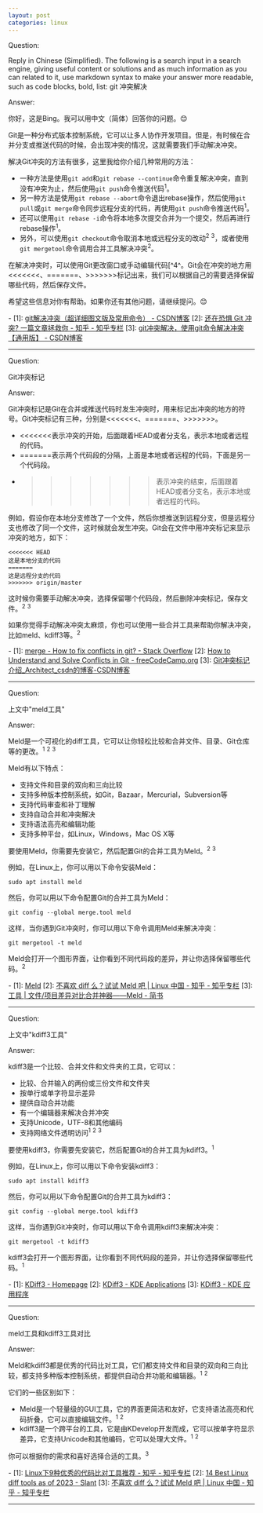 ```yaml
---
layout: post
categories: linux
---
```

Question:

Reply in Chinese (Simplified).
The following is a search input in a search engine, giving useful content or solutions and as much information as you can related to it, use markdown syntax to make your answer more readable, such as code blocks, bold, list:
git 冲突解决

Answer:

你好，这是Bing。我可以用中文（简体）回答你的问题。😊

Git是一种分布式版本控制系统，它可以让多人协作开发项目。但是，有时候在合并分支或推送代码的时候，会出现冲突的情况，这就需要我们手动解决冲突。

解决Git冲突的方法有很多，这里我给你介绍几种常用的方法：

- 一种方法是使用`git add`和`git rebase --continue`命令重复解决冲突，直到没有冲突为止，然后使用`git push`命令推送代码<sup>1</sup>。
- 另一种方法是使用`git rebase --abort`命令退出rebase操作，然后使用`git pull`或`git merge`命令同步远程分支的代码，再使用`git push`命令推送代码<sup>1</sup>。
- 还可以使用`git rebase -i`命令将本地多次提交合并为一个提交，然后再进行rebase操作<sup>1</sup>。
- 另外，可以使用`git checkout`命令取消本地或远程分支的改动<sup>2</sup> <sup>3</sup>，或者使用`git mergetool`命令调用合并工具解决冲突<sup>2</sup>。

在解决冲突时，可以使用Git更改窗口或手动编辑代码[^4^。Git会在冲突的地方用<<<<<<<、=======、>>>>>>>标记出来，我们可以根据自己的需要选择保留哪些代码，然后保存文件。

希望这些信息对你有帮助。如果你还有其他问题，请继续提问。😊

\-
\[1]: [git解决冲突（超详细图文版及常用命令） - CSDN博客](https://blog.csdn.net/qq_44536533/article/details/123412327)
\[2]: [还在恐惧 Git 冲突? 一篇文章拯救你 - 知乎 - 知乎专栏](https://zhuanlan.zhihu.com/p/397267546)
\[3]: [git冲突解决，使用git命令解决冲突【通用版】 - CSDN博客](https://blog.csdn.net/Tomwildboar/article/details/118573555)

<hr/>

Question:

Git冲突标记

Answer:

Git冲突标记是Git在合并或推送代码时发生冲突时，用来标记出冲突的地方的符号。Git冲突标记有三种，分别是<<<<<<<、=======、>>>>>>>。

- <<<<<<<表示冲突的开始，后面跟着HEAD或者分支名，表示本地或者远程的代码。
- =======表示两个代码段的分隔，上面是本地或者远程的代码，下面是另一个代码段。
- >>>>>>>表示冲突的结束，后面跟着HEAD或者分支名，表示本地或者远程的代码。

例如，假设你在本地分支修改了一个文件，然后你想推送到远程分支，但是远程分支也修改了同一个文件，这时候就会发生冲突。Git会在文件中用冲突标记来显示冲突的地方，如下：

```
<<<<<<< HEAD
这是本地分支的代码
=======
这是远程分支的代码
>>>>>>> origin/master
```

这时候你需要手动解决冲突，选择保留哪个代码段，然后删除冲突标记，保存文件。<sup>2</sup> <sup>3</sup>

如果你觉得手动解决冲突太麻烦，你也可以使用一些合并工具来帮助你解决冲突，比如meld、kdiff3等。<sup>2</sup>

\-
\[1]: [merge - How to fix conflicts in git? - Stack Overflow](https://stackoverflow.com/questions/47588838/how-to-fix-conflicts-in-git)
\[2]: [How to Understand and Solve Conflicts in Git - freeCodeCamp.org](https://www.freecodecamp.org/news/how-to-handle-merge-conflicts-in-git/)
\[3]: [Git冲突标记介绍_Architect_csdn的博客-CSDN博客](https://blog.csdn.net/Architect_CSDN/article/details/80652584)

<hr/>

Question:

上文中"meld工具"

Answer:

Meld是一个可视化的diff工具，它可以让你轻松比较和合并文件、目录、Git仓库等的更改。<sup>1</sup> <sup>2</sup> <sup>3</sup>

Meld有以下特点：

- 支持文件和目录的双向和三向比较
- 支持多种版本控制系统，如Git，Bazaar，Mercurial，Subversion等
- 支持代码审查和补丁理解
- 支持自动合并和冲突解决
- 支持语法高亮和编辑功能
- 支持多种平台，如Linux，Windows，Mac OS X等

要使用Meld，你需要先安装它，然后配置Git的合并工具为Meld。<sup>2</sup> <sup>3</sup>

例如，在Linux上，你可以用以下命令安装Meld：

```
sudo apt install meld
```

然后，你可以用以下命令配置Git的合并工具为Meld：

```
git config --global merge.tool meld
```

这样，当你遇到Git冲突时，你可以用以下命令调用Meld来解决冲突：

```
git mergetool -t meld
```

Meld会打开一个图形界面，让你看到不同代码段的差异，并让你选择保留哪些代码。<sup>2</sup>

\-
\[1]: [Meld](https://meldmerge.org/)
\[2]: [不喜欢 diff 么？试试 Meld 吧 | Linux 中国 - 知乎 - 知乎专栏](https://zhuanlan.zhihu.com/p/124017201)
\[3]: [工具 | 文件/项目差异对比合并神器——Meld - 简书](https://www.jianshu.com/p/dc21a191444a)

<hr/>

Question:

上文中"kdiff3工具"

Answer:

kdiff3是一个比较、合并文件和文件夹的工具，它可以：

- 比较、合并输入的两份或三份文件和文件夹
- 按单行或单字符显示差异
- 提供自动合并功能
- 有一个编辑器来解决合并冲突
- 支持Unicode，UTF-8和其他编码
- 支持网络文件透明访问<sup>1</sup> <sup>2</sup> <sup>3</sup>

要使用kdiff3，你需要先安装它，然后配置Git的合并工具为kdiff3。<sup>1</sup>

例如，在Linux上，你可以用以下命令安装kdiff3：

```
sudo apt install kdiff3
```

然后，你可以用以下命令配置Git的合并工具为kdiff3：

```
git config --global merge.tool kdiff3
```

这样，当你遇到Git冲突时，你可以用以下命令调用kdiff3来解决冲突：

```
git mergetool -t kdiff3
```

kdiff3会打开一个图形界面，让你看到不同代码段的差异，并让你选择保留哪些代码。<sup>1</sup>

\-
\[1]: [KDiff3 - Homepage](https://kdiff3.sourceforge.net/)
\[2]: [KDiff3 - KDE Applications](https://apps.kde.org/kdiff3/)
\[3]: [KDiff3 - KDE 应用程序](https://apps.kde.org/zh-cn/kdiff3/)

<hr/>

Question:

meld工具和kdiff3工具对比

Answer:

Meld和kdiff3都是优秀的代码比对工具，它们都支持文件和目录的双向和三向比较，都支持多种版本控制系统，都提供自动合并功能和编辑器。<sup>1</sup> <sup>2</sup>

它们的一些区别如下：

- Meld是一个轻量级的GUI工具，它的界面更简洁和友好，它支持语法高亮和代码折叠，它可以直接编辑文件。<sup>1</sup> <sup>2</sup>
- kdiff3是一个跨平台的工具，它是由KDevelop开发而成，它可以按单字符显示差异，它支持Unicode和其他编码，它可以处理大文件。<sup>1</sup> <sup>2</sup>

你可以根据你的需求和喜好选择合适的工具。<sup>3</sup>

\-
\[1]: [Linux下9种优秀的代码比对工具推荐 - 知乎 - 知乎专栏](https://zhuanlan.zhihu.com/p/150576676)
\[2]: [14 Best Linux diff tools as of 2023 - Slant](https://www.slant.co/topics/5882/~linux-diff-tools)
\[3]: [不喜欢 diff 么？试试 Meld 吧 | Linux 中国 - 知乎 - 知乎专栏](https://zhuanlan.zhihu.com/p/124017201)

<hr/>

